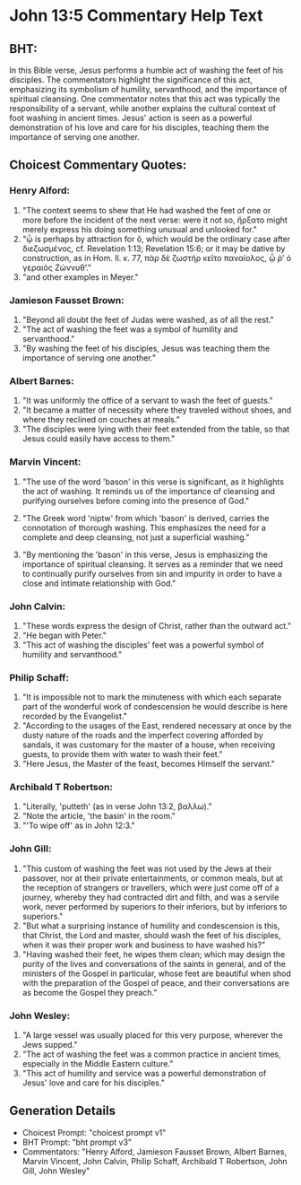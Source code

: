 # John 13:5 Commentary Help Text

## BHT:
In this Bible verse, Jesus performs a humble act of washing the feet of his disciples. The commentators highlight the significance of this act, emphasizing its symbolism of humility, servanthood, and the importance of spiritual cleansing. One commentator notes that this act was typically the responsibility of a servant, while another explains the cultural context of foot washing in ancient times. Jesus' action is seen as a powerful demonstration of his love and care for his disciples, teaching them the importance of serving one another.

## Choicest Commentary Quotes:
### Henry Alford:
1. "The context seems to shew that He had washed the feet of one or more before the incident of the next verse: were it not so, ἤρξατο might merely express his doing something unusual and unlooked for."
2. "ᾧ is perhaps by attraction for ὅ, which would be the ordinary case after διεζωσμένος, cf. Revelation 1:13; Revelation 15:6; or it may be dative by construction, as in Hom. Il. κ. 77, πὰρ δὲ ζωστὴρ κεῖτο παναίολος, ᾧ ῥʼ ὁ γεραιὸς Ζώννυθʼ."
3. "and other examples in Meyer."

### Jamieson Fausset Brown:
1. "Beyond all doubt the feet of Judas were washed, as of all the rest." 
2. "The act of washing the feet was a symbol of humility and servanthood." 
3. "By washing the feet of his disciples, Jesus was teaching them the importance of serving one another."

### Albert Barnes:
1. "It was uniformly the office of a servant to wash the feet of guests." 
2. "It became a matter of necessity where they traveled without shoes, and where they reclined on couches at meals." 
3. "The disciples were lying with their feet extended from the table, so that Jesus could easily have access to them."

### Marvin Vincent:
1. "The use of the word 'bason' in this verse is significant, as it highlights the act of washing. It reminds us of the importance of cleansing and purifying ourselves before coming into the presence of God."

2. "The Greek word 'niptw' from which 'bason' is derived, carries the connotation of thorough washing. This emphasizes the need for a complete and deep cleansing, not just a superficial washing."

3. "By mentioning the 'bason' in this verse, Jesus is emphasizing the importance of spiritual cleansing. It serves as a reminder that we need to continually purify ourselves from sin and impurity in order to have a close and intimate relationship with God."

### John Calvin:
1. "These words express the design of Christ, rather than the outward act." 
2. "He began with Peter." 
3. "This act of washing the disciples' feet was a powerful symbol of humility and servanthood."

### Philip Schaff:
1. "It is impossible not to mark the minuteness with which each separate part of the wonderful work of condescension he would describe is here recorded by the Evangelist."
2. "According to the usages of the East, rendered necessary at once by the dusty nature of the roads and the imperfect covering afforded by sandals, it was customary for the master of a house, when receiving guests, to provide them with water to wash their feet."
3. "Here Jesus, the Master of the feast, becomes Himself the servant."

### Archibald T Robertson:
1. "Literally, 'putteth' (as in verse John 13:2, βαλλω)."
2. "Note the article, 'the basin' in the room."
3. "'To wipe off' as in John 12:3."

### John Gill:
1. "This custom of washing the feet was not used by the Jews at their passover, nor at their private entertainments, or common meals, but at the reception of strangers or travellers, which were just come off of a journey, whereby they had contracted dirt and filth, and was a servile work, never performed by superiors to their inferiors, but by inferiors to superiors."
2. "But what a surprising instance of humility and condescension is this, that Christ, the Lord and master, should wash the feet of his disciples, when it was their proper work and business to have washed his?"
3. "Having washed their feet, he wipes them clean; which may design the purity of the lives and conversations of the saints in general, and of the ministers of the Gospel in particular, whose feet are beautiful when shod with the preparation of the Gospel of peace, and their conversations are as become the Gospel they preach."

### John Wesley:
1. "A large vessel was usually placed for this very purpose, wherever the Jews supped."
2. "The act of washing the feet was a common practice in ancient times, especially in the Middle Eastern culture."
3. "This act of humility and service was a powerful demonstration of Jesus' love and care for his disciples."


## Generation Details
- Choicest Prompt: "choicest prompt v1"
- BHT Prompt: "bht prompt v3"
- Commentators: "Henry Alford, Jamieson Fausset Brown, Albert Barnes, Marvin Vincent, John Calvin, Philip Schaff, Archibald T Robertson, John Gill, John Wesley"
